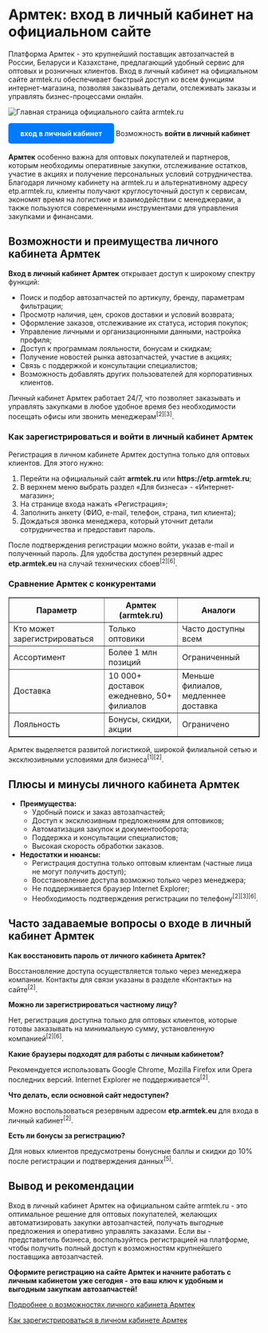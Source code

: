 
<h1>Армтек: вход в личный кабинет на официальном сайте</h1> <p>Платформа Армтек - это крупнейший поставщик автозапчастей в России, Беларуси и Казахстане, предлагающий удобный сервис для оптовых и розничных клиентов. Вход в личный кабинет на официальном сайте armtek.ru обеспечивает быстрый доступ ко всем функциям интернет-магазина, позволяя заказывать детали, отслеживать заказы и управлять бизнес-процессами онлайн.</p> </p> <img src="https://github.com/user-attachments/assets/7a334ddb-4cac-404b-9de0-7af881959914" alt="Главная страница официального сайта armtek.ru" /> <p> <a href="ВАША_РЕФЕРАЛЬНАЯ_ССЫЛКА" class="as-button" style="display:inline-block;padding:12px 24px;margin-bottom:18px;background:#007bff;color:#fff;text-decoration:none;border-radius:5px;font-weight:bold;text-align:center;transition:background 0.2s;">вход в личный кабинет</a> Возможность <strong>войти в личный кабинет Армтек</strong> особенно важна для оптовых покупателей и партнеров, которым необходимы оперативные закупки, отслеживание остатков, участие в акциях и получение персональных условий сотрудничества. Благодаря личному кабинету на armtek.ru и альтернативному адресу etp.armtek.ru, клиенты получают круглосуточный доступ к сервисам, экономят время на логистике и взаимодействии с менеджерами, а также пользуются современными инструментами для управления закупками и финансами.</p> <h2>Возможности и преимущества личного кабинета Армтек</h2> <p><b>Вход в личный кабинет Армтек</b> открывает доступ к широкому спектру функций:</p> <ul> <li>Поиск и подбор автозапчастей по артикулу, бренду, параметрам фильтрации;</li> <li>Просмотр наличия, цен, сроков доставки и условий возврата;</li> <li>Оформление заказов, отслеживание их статуса, история покупок;</li> <li>Управление личными и организационными данными, настройка профиля;</li> <li>Доступ к программам лояльности, бонусам и скидкам;</li> <li>Получение новостей рынка автозапчастей, участие в акциях;</li> <li>Связь с поддержкой и консультации специалистов;</li> <li>Возможность добавлять других пользователей для корпоративных клиентов.</li> </ul> <p>Личный кабинет Армтек работает 24/7, что позволяет заказывать и управлять закупками в любое удобное время без необходимости посещать офисы или звонить менеджерам<sup>[2][3]</sup>.</p> <h3>Как зарегистрироваться и войти в личный кабинет Армтек</h3> <p>Регистрация в личном кабинете Армтек доступна только для оптовых клиентов. Для этого нужно:</p> <ol> <li>Перейти на официальный сайт <b>armtek.ru</b> или <b>https://etp.armtek.ru</b>;</li> <li>В верхнем меню выбрать раздел «Для бизнеса» - «Интернет-магазин»;</li> <li>На странице входа нажать «Регистрация»;</li> <li>Заполнить анкету (ФИО, e-mail, телефон, страна, тип клиента);</li> <li>Дождаться звонка менеджера, который уточнит детали сотрудничества и предоставит пароль.</li> </ol> <p>После подтверждения регистрации можно войти, указав e-mail и полученный пароль. Для удобства доступен резервный адрес <b>etp.armtek.eu</b> на случай технических сбоев<sup>[2][6]</sup>.</p> <h3>Сравнение Армтек с конкурентами</h3> <table border="1" cellpadding="4"> <tr> <th>Параметр</th> <th>Армтек (armtek.ru)</th> <th>Аналоги</th> </tr> <tr> <td>Кто может зарегистрироваться</td> <td>Только оптовики</td> <td>Часто доступны всем</td> </tr> <tr> <td>Ассортимент</td> <td>Более 1 млн позиций</td> <td>Ограниченный</td> </tr> <tr> <td>Доставка</td> <td>10 000+ доставок ежедневно, 50+ филиалов</td> <td>Меньше филиалов, медленнее доставка</td> </tr> <tr> <td>Лояльность</td> <td>Бонусы, скидки, акции</td> <td>Ограничено</td> </tr> </table> <p>Армтек выделяется развитой логистикой, широкой филиальной сетью и эксклюзивными условиями для бизнеса<sup>[1][2]</sup>.</p> <h2>Плюсы и минусы личного кабинета Армтек</h2> <ul> <li><b>Преимущества:</b> <ul> <li>Удобный поиск и заказ автозапчастей;</li> <li>Доступ к эксклюзивным предложениям для оптовиков;</li> <li>Автоматизация закупок и документооборота;</li> <li>Поддержка и консультации специалистов;</li> <li>Высокая скорость обработки заказов.</li> </ul> </li> <li><b>Недостатки и нюансы:</b> <ul> <li>Регистрация доступна только оптовым клиентам (частные лица не могут получить доступ);</li> <li>Восстановление доступа возможно только через менеджера;</li> <li>Не поддерживается браузер Internet Explorer;</li> <li>Необходимость подтверждения регистрации по телефону<sup>[2][3][6]</sup>.</li> </ul> </li> </ul> <h2>Часто задаваемые вопросы о входе в личный кабинет Армтек</h2>
<b>Как восстановить пароль от личного кабинета Армтек?</b>

<p>Восстановление доступа осуществляется только через менеджера компании. Контакты для связи указаны в разделе «Контакты» на сайте<sup>[2]</sup>.</p>
<b>Можно ли зарегистрироваться частному лицу?</b>

<p>Нет, регистрация доступна только для оптовых клиентов, которые готовы заказывать на минимальную сумму, установленную компанией<sup>[2][6]</sup>.</p>
<b>Какие браузеры подходят для работы с личным кабинетом?</b>

<p>Рекомендуется использовать Google Chrome, Mozilla Firefox или Opera последних версий. Internet Explorer не поддерживается<sup>[2]</sup>.</p>
<b>Что делать, если основной сайт недоступен?</b>

<p>Можно воспользоваться резервным адресом <b>etp.armtek.eu</b> для входа в личный кабинет<sup>[2]</sup>.</p>
<b>Есть ли бонусы за регистрацию?</b>

<p>Для новых клиентов предусмотрены бонусные баллы и скидки до 10% после регистрации и подтверждения данных<sup>[5]</sup>.</p> <h2>Вывод и рекомендации</h2> <p>Вход в личный кабинет Армтек на официальном сайте armtek.ru - это оптимальное решение для оптовых покупателей, желающих автоматизировать закупки автозапчастей, получать выгодные предложения и оперативно управлять заказами. Если вы - представитель бизнеса, воспользуйтесь регистрацией на платформе, чтобы получить полный доступ к возможностям крупнейшего поставщика автозапчастей.</p> <p><b>Оформите регистрацию на сайте Армтек и начните работать с личным кабинетом уже сегодня - это ваш ключ к удобным и выгодным закупкам автозапчастей!</b></p> <p><a href="/statya-vozmozhnosti-lichnogo-kabineta-armtek">Подробнее о возможностях личного кабинета Армтек</a></p> <p><a href="/statya-registratsiya-armtek">Как зарегистрироваться в личном кабинете Армтек</a></p>
